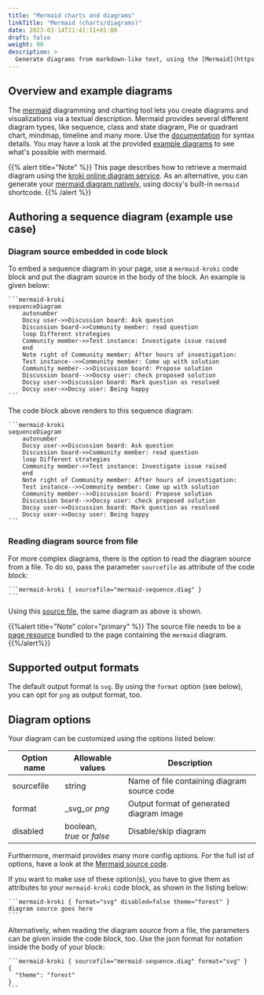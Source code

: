 ```yaml
---
title: "Mermaid charts and diagrams"
linkTitle: "Mermaid (charts/diagrams)"
date: 2023-03-14T21:41:11+01:00
draft: false
weight: 90
description: >
  Generate diagrams from markdown-like text, using the [Mermaid](https://mermaid.js.org/) diagramming and charting tool.
---
```


## Overview and example diagrams

The [mermaid](https://mermaid.js.org) diagramming and charting tool lets you create diagrams and visualizations via a textual description. Mermaid provides several different diagram types, like sequence, class and state diagram, Pie or quadrant chart, mindmap, timeline and many more. Use the [documentation](https://mermaid.js.org/intro/) for syntax details.
You may have a look at the provided [example diagrams](https://mermaid.js.org/syntax/examples.html) to see what's possible with mermaid.

{{% alert title="Note" %}}
This page describes how to retrieve a mermaid diagram using the [kroki online diagram service](https://kroki.io). As an alternative, you can generate your [mermaid diagram natively](/docs/adding-content/diagrams/mermaid/), using docsy's built-in `mermaid` shortcode.
{{% /alert %}}

## Authoring a sequence diagram (example use case)

### Diagram source embedded in code block

To embed a sequence diagram in your page, use a `mermaid-kroki` code block and put the diagram source in the body of the block. An example is given below:

````
```mermaid-kroki
sequenceDiagram
    autonumber
    Docsy user->>Discussion board: Ask question
    Discussion board->>Community member: read question
    loop Different strategies
    Community member->>Test instance: Investigate issue raised 
    end
    Note right of Community member: After hours of investigation:
    Test instance-->>Community member: Come up with solution
    Community member-->>Discussion board: Propose solution
    Discussion board-->>Docsy user: check proposed solution
    Docsy user->>Discussion board: Mark question as resolved
    Docsy user->>Docsy user: Being happy
```
````

The code block above renders to this sequence diagram:

````
```mermaid-kroki
sequenceDiagram
    autonumber
    Docsy user->>Discussion board: Ask question
    Discussion board->>Community member: read question
    loop Different strategies
    Community member->>Test instance: Investigate issue raised 
    end
    Note right of Community member: After hours of investigation:
    Test instance-->>Community member: Come up with solution
    Community member-->>Discussion board: Propose solution
    Discussion board-->>Docsy user: check proposed solution
    Docsy user->>Discussion board: Mark question as resolved
    Docsy user->>Docsy user: Being happy
```
````

### Reading diagram source from file

For more complex diagrams, there is the option to read the diagram source from a file. To do so, pass the parameter `sourcefile` as attribute of the code block:

````
```mermaid-kroki { sourcefile="mermaid-sequence.diag" }
```
````

Using this [source file](mermaid-sequence.diag), the same diagram as above is shown.

{{%alert title="Note" color="primary" %}}
The source file needs to be a [page resource](https://gohugo.io/content-management/page-resources/) bundled to the page containing the `mermaid` diagram.
{{%/alert%}}

## Supported output formats

The default output format is `svg`. By using the `format` option (see below), you can opt for `png` as output format, too. 

## Diagram options

Your diagram can be customized using the options listed below: 

| Option name     | Allowable values                                  | Description                                  |
|-----------------|---------------------------------------------------|----------------------------------------------|
| sourcefile      | string                                            | Name of file containing diagram source code  |
| format          | _svg_or _png_                                     | Output format of generated diagram image     |
| disabled        | boolean,<br>_true_ or _false_                     | Disable/skip diagram                         |

Furthermore, mermaid provides many more config options. For the full ist of options, have a look at the [Mermaid source code](https://github.com/mermaid-js/mermaid/blob/master/packages/mermaid/src/config.type.ts).

If you want to make use of these option(s), you have to give them as attributes to your `mermaid-kroki` code block, as shown in the listing below:

````
```mermaid-kroki { format="svg" disabled=false theme="forest" }
diagram source goes here
```
````

Alternatively, when reading the diagram source from a file, the parameters can be given inside the code block, too. Use the json format for notation inside the body of your block:

````
```mermaid-kroki { sourcefile="mermaid-sequence.diag" format="svg" }
{
  "theme": "forest"
}
```
````
